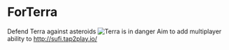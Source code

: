# ForTerra
Defend Terra against asteroids
![Terra is in danger](http://media.senscritique.com/media/000010093704/1500/DavidMasse.jpg)
Aim to add multiplayer ability to http://sufi.tap2play.io/
